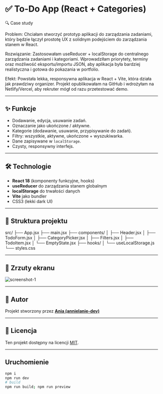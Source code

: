 # ✅ To-Do App (React + Categories)

🔍 Case study

Problem:
Chciałam stworzyć prototyp aplikacji do zarządzania zadaniami, który będzie łączył prostotę UX z solidnym podejściem do zarządzania stanem w React.

Rozwiązanie:
Zastosowałam useReducer + localStorage do centralnego zarządzania zadaniami i kategoriami. Wprowadziłam priorytety, terminy oraz możliwość eksportu/importu JSON, aby aplikacja była bardziej realistyczna i gotowa do pokazania w portfolio.

Efekt:
Powstała lekka, responsywna aplikacja w React + Vite, która działa jak prawdziwy organizer. Projekt opublikowałam na GitHub i wdrożyłam na Netlify/Vercel, aby rekruter mógł od razu przetestować demo.

---

## ✨ Funkcje
- Dodawanie, edycja, usuwanie zadań.
- Oznaczanie jako ukończone / aktywne.
- Kategorie (dodawanie, usuwanie, przypisywanie do zadań).
- Filtry: wszystkie, aktywne, ukończone + wyszukiwarka.
- Dane zapisywane w `localStorage`.
- Czysty, responsywny interfejs.

---

## 🛠️ Technologie
- **React 18** (komponenty funkcyjne, hooks)
- **useReducer** do zarządzania stanem globalnym
- **localStorage** do trwałości danych
- **Vite** jako bundler
- CSS3 (lekki dark UI)

---

## 📂 Struktura projektu
src/
├── App.jsx
├── main.jsx
├── components/
│ ├── Header.jsx
│ ├── TodoForm.jsx
│ ├── CategoryPicker.jsx
│ ├── Filters.jsx
│ ├── TodoItem.jsx
│ └── EmptyState.jsx
├── hooks/
│ └── useLocalStorage.js
└── styles.css

---

## 📸 Zrzuty ekranu
![screenshot-1](https://github.com/user-attachments/assets/3eda60ee-55bd-41a1-a9be-ae8070d4402a)


---

## 📌 Autor
Projekt stworzony przez **[Ania (annielanie-dev)](https://github.com/annielanie-dev)**  

---

## 📄 Licencja
Ten projekt dostępny na licencji [MIT](LICENSE).

---

## Uruchomienie
```bash
npm i
npm run dev
# build
npm run build; npm run preview



